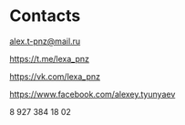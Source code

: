 # Contacts
alex.t-pnz@mail.ru

https://t.me/lexa_pnz

https://vk.com/lexa_pnz

https://www.facebook.com/alexey.tyunyaev

8 927 384 18 02
